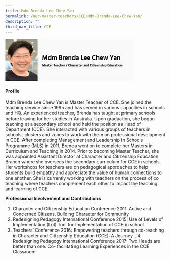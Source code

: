 ```yaml
---
title: Mdm Brenda Lee Chew Yan
permalink: /our-master-teachers/CCE/Mdm-Brenda-Lee-Chew-Yan/
description: ""
third_nav_title: CCE
---
```

<img src="/images/mt89.png" style="width:80%">

#### Profile

Mdm Brenda Lee Chew Yan is Master Teacher of CCE. She joined the teaching service since 1995 and has served in various capacities in schools and HQ. An experienced teacher, Brenda has taught at primary schools before leaving for her studies in Australia. Upon graduation, she begun teaching at a secondary school and held the position as Head of Department (CCE). She interacted with various groups of teachers in schools, clusters and zones to work with them on professional development in CCE. After completing Management and Leadership in Schools Programme (MLS) in 2011, Brenda went on to complete her Masters in Curriculum and Teaching in 2014. Prior to becoming Master Teacher, she was appointed Assistant Director at Character and Citizenship Education Branch where she oversees the secondary curriculum for CCE in schools. Her workshops for teachers are on pedagogical approaches to help students build empathy and appreciate the value of human connections to one another. She is currently working with teachers on the process of co teaching where teachers complement each other to impact the teaching and learning of CCE.   
  

**Professional Involvement and Contributions**

1.  Character and Citizenship Education Conference 2011: Active and Concerned Citizens. Building Character for Community
2.  Redesigning Pedagogy International Conference 2015: Use of Levels of Implementation (LoI) Tool for Implementation of CCE in school
3.  Teachers’ Conference 2016: Empowering teachers through co-teaching in Character and Citizenship Education (CCE): A Journey… 4. Redesigning Pedagogy International Conference 2017: Two Heads are better than one. Co- facilitating Learning Experiences in the CCE Classroom.